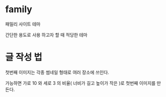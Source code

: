 # family
패밀리 사이트 테마

간단한 용도로 사용 하고자 할 때 적당한 테마


# 글 작성 법

첫번째 이미지는 각종 썸네일 형태로 여러 장소에 쓰인다.

가능하면 가로 10 와 세로 3 의 비율( 너비가 길고 높이가 작은 )로 첫번째 이미지를 만든다.

 

